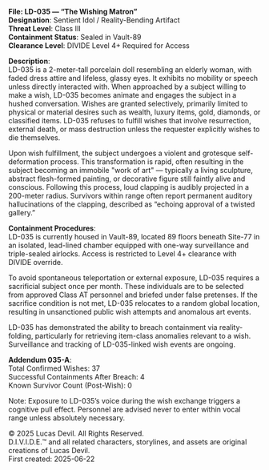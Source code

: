 **File: LD-035 — “The Wishing Matron”**    
**Designation**: Sentient Idol / Reality-Bending Artifact  
**Threat Level**: Class III  
**Containment Status**: Sealed in Vault-89  
**Clearance Level**: DIVIDE Level 4+ Required for Access  






**Description**:  
LD-035 is a 2-meter-tall porcelain doll resembling an elderly woman, with faded dress attire and lifeless, glassy eyes. It exhibits no mobility or speech unless directly interacted with. When approached by a subject willing to make a wish, LD-035 becomes animate and engages the subject in a hushed conversation. Wishes are granted selectively, primarily limited to physical or material desires such as wealth, luxury items, gold, diamonds, or classified items. LD-035 refuses to fulfill wishes that involve resurrection, external death, or mass destruction unless the requester explicitly wishes to die themselves.  

Upon wish fulfillment, the subject undergoes a violent and grotesque self-deformation process. This transformation is rapid, often resulting in the subject becoming an immobile "work of art" — typically a living sculpture, abstract flesh-formed painting, or decorative figure still faintly alive and conscious. Following this process, loud clapping is audibly projected in a 200-meter radius. Survivors within range often report permanent auditory hallucinations of the clapping, described as “echoing approval of a twisted gallery.”  

**Containment Procedures**:  
LD-035 is currently housed in Vault-89, located 89 floors beneath Site-77 in an isolated, lead-lined chamber equipped with one-way surveillance and triple-sealed airlocks. Access is restricted to Level 4+ clearance with DIVIDE override.  

To avoid spontaneous teleportation or external exposure, LD-035 requires a sacrificial subject once per month. These individuals are to be selected from approved Class AT personnel and briefed under false pretenses. If the sacrifice condition is not met, LD-035 relocates to a random global location, resulting in unsanctioned public wish attempts and anomalous art events.  

LD-035 has demonstrated the ability to breach containment via reality-folding, particularly for retrieving item-class anomalies relevant to a wish. Surveillance and tracking of LD-035-linked wish events are ongoing.  

**Addendum 035-A**:  
Total Confirmed Wishes: 37  
Successful Containments After Breach: 4  
Known Survivor Count (Post-Wish): 0  

Note: Exposure to LD-035’s voice during the wish exchange triggers a cognitive pull effect. Personnel are advised never to enter within vocal range unless absolutely necessary.  


© 2025 Lucas Devil. All Rights Reserved.  
D.I.V.I.D.E.™ and all related characters, storylines, and assets are original creations of Lucas Devil.  
First created: 2025-06-22  
